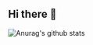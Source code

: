 ## Hi there 👋
![Anurag's github stats](https://github-readme-stats.vercel.app/api?username=username)
